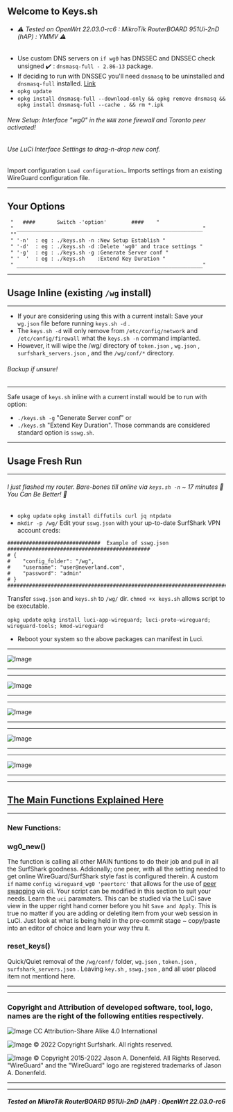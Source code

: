 ## Welcome to Keys.sh 
* ###### :warning: Tested on OpenWrt 22.03.0-rc6 : MikroTik RouterBOARD 951Ui-2nD (hAP) : YMMV :warning:
* Use custom DNS servers on `if wg0` has DNSSEC and DNSSEC check unsigned :heavy_check_mark: : `dnsmasq-full - 2.86-13` package.
* If deciding to run with DNSSEC you'll need `dnsmasq` to be uninstalled and `dnsmasq-full` installed. [Link](https://github.com/openwrt/packages/tree/master/net/stubby/files#:~:text=Both%20options%20are%20detailed%20below%2C%20and%20both%20require%20that%20the%20dnsmasq%20package%20on%20the%20OpenWRT%20device%20is%20replaced%20with%20the%20dnsmasq%2Dfull%20package.%20That%20can%20be%20achieved%20by%20running%20the%20following%20command%3A)
* `opkg update`
* `opkg install dnsmasq-full --download-only && opkg remove dnsmasq && opkg install dnsmasq-full --cache . && rm *.ipk`

###### New Setup: Interface "wg0" in the `WAN` zone firewall and Toronto peer activated!
###### Use LuCi Interface Settings to drag-n-drop new conf.

Import configuration
`Load configuration…`
Imports settings from an existing WireGuard configuration file.
___
## Your Options

```
 "	 ####		Switch -'option'		####	"
 " ____________________________________________________________"
 ""
 " '-n'  : eg : ./keys.sh -n :New Setup Establish "
 " '-d'  : eg : ./keys.sh -d :Delete 'wg0' and trace settings "
 " '-g'  : eg : ./keys.sh -g :Generate Server conf "
 " '  '  : eg : ./keys.sh    :Extend Key Duration "
 " ____________________________________________________________"
```
___


## Usage Inline (existing `/wg` install)
___
* If your are considering using this with a current install:  Save your `wg.json` file before running `keys.sh -d` .
* The `keys.sh -d` will only remove from `/etc/config/network` and `/etc/config/firewall` what the `keys.sh -n` command implanted. 
*  However, it will wipe the /wg/ directory of `token.json` , `wg.json` , `surfshark_servers.json` , and the `/wg/conf/*` directory. 
###### Backup if unsure!
___

Safe usage of `keys.sh` inline with a current install would be to run with option: 
* `./keys.sh -g` "Generate Server conf" or 
* `./keys.sh` "Extend Key Duration".
Those commands are considered standard option is `sswg.sh`. 
___
## Usage Fresh Run
___
###### I just flashed my router.  Bare-bones till online via `keys.sh -n` ~ 17 minutes :3rd_place_medal:    You Can Be Better! :1st_place_medal:

* `opkg update`   `opkg install diffutils curl jq ntpdate`
* `mkdir -p /wg/` Edit your `sswg.json` with your up-to-date SurfShark VPN account creds:
```
##############################  Example of sswg.json  ##############################################
# {
#    "config_folder": "/wg",
#    "username": "user@neverland.com",
#    "password": "admin"
# }
###################################################################################################
```
Transfer `sswg.json` and `keys.sh` to `/wg/` dir. 
`chmod +x keys.sh` allows script to be executable. 


`opkg update`   `opkg install luci-app-wireguard; luci-proto-wireguard; wireguard-tools; kmod-wireguard`

* Reboot your system so the above packages can manifest in Luci.
___
![Image](https://github.com/reIyst/SSWG/blob/main/2022-08-05_192401.jpg)
___
___
![Image](https://github.com/reIyst/SSWG/blob/main/2022-08-05_192416.jpg)
___
___
![Image](https://github.com/reIyst/SSWG/blob/main/2022-08-05_192418.jpg)
___
___
![Image](https://github.com/reIyst/SSWG/blob/main/2022-08-05_192540.jpg)
___
___
![Image](https://github.com/reIyst/SSWG/blob/main/2022-08-05_192554.jpg)
___
___

## [The Main Functions Explained Here](https://github.com/reIyst/SSWG#the-main-functions-are)
___
### New Functions:

### wg0_new()
The function is calling all other MAIN funtions to do their job and pull in all the SurfShark goodness.  Addionally; one peer, with all the setting needed to get online WireGuard/SurfShark style fast is configured therein.  A custom `if` name `config wireguard_wg0 'peertorc'` that allows for the use of [peer swapping](https://github.com/reIyst/SSWG/blob/main/Interface%20'wg0'%20Endpoint%20Swap.md#installing-wout-peer1-and-with-multi-peer-for-uci-cli-swapping) via cli.  Your script can be modified in this section to suit your needs.  Learn the `uci` paramaters. This can be studied via the LuCi save view in the upper right hand corner before you hit `Save and Apply`.  This is true no matter if you are adding or deleting item from your web session in LuCi.  Just look at what is being held in the pre-commit stage ~ copy/paste into an editor of choice and learn your way thru it. 

### reset_keys()
Quick/Quiet removal of the `/wg/conf/` folder, `wg.json` , `token.json` , `surfshark_servers.json` . Leaving `key.sh` , `sswg.json` , and all user placed item not mentiond here. 




***
____
### Copyright and Attribution of developed software, tool, logo, names are the right of the following entities respectively.  
![Image](https://openwrt.org/_media/logo.png "OpenWrt Logo") CC Attribution-Share Alike 4.0 International


![Image](https://surfshark.com/wp-content/themes/surfshark/assets/img/logos/logo.svg)  © 2022 Copyright Surfshark. All rights reserved.

![Image](https://upload.wikimedia.org/wikipedia/commons/thumb/9/98/Logo_of_WireGuard.svg/330px-Logo_of_WireGuard.svg.png)  © Copyright 2015-2022 Jason A. Donenfeld. All Rights Reserved. "WireGuard" and the "WireGuard" logo are registered trademarks of Jason A. Donenfeld.
***
____










##### Tested on MikroTik RouterBOARD 951Ui-2nD (hAP) : OpenWrt 22.03.0-rc6
